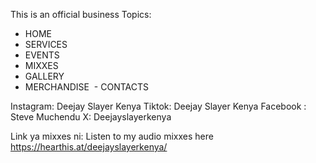 This is an official business
Topics: 
- HOME
- SERVICES 
- EVENTS 
- MIXXES
- GALLERY 
- MERCHANDISE 
- CONTACTS

Instagram: Deejay Slayer Kenya
Tiktok: Deejay Slayer Kenya 
Facebook : Steve Muchendu 
X: Deejayslayerkenya

Link ya mixxes ni: 
Listen to my audio mixxes here
https://hearthis.at/deejayslayerkenya/ 
